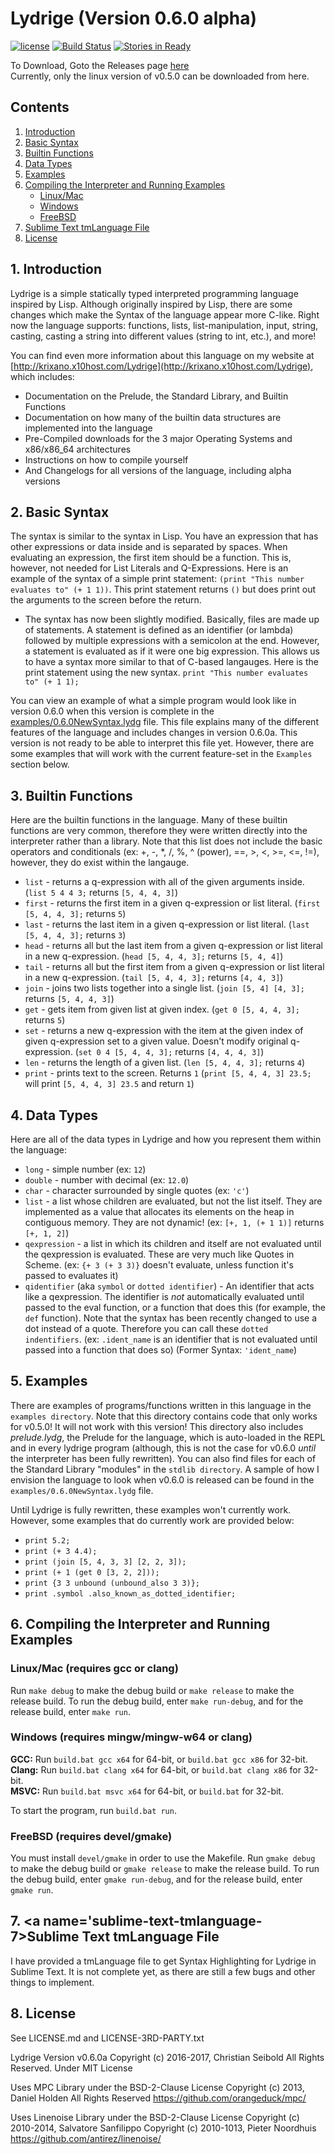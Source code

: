 # Lydrige (Version 0.6.0 alpha)
<!-- vscode-markdown-toc -->
[![license](https://img.shields.io/github/license/mashape/apistatus.svg?maxAge=2592000)](https://github.com/krixano/Lydrige/blob/master/LICENSE)
[![Build Status](https://travis-ci.org/krixano/Lydrige.svg?branch=master)](https://travis-ci.org/krixano/Lydrige)
[![Stories in Ready](https://badge.waffle.io/krixano/Lydrige.svg?label=ready&title=Ready)](http://waffle.io/krixano/Lydrige) 

To Download, Goto the Releases page [here](https://github.com/krixano/Lydrige/releases) <br>
Currently, only the linux version of v0.5.0 can be downloaded from here.

## Contents
1. [Introduction](#Introduction-0)
2. [Basic Syntax](#BasicSyntax-1)
3. [Builtin Functions](#BuiltinFunctions-2)
4. [Data Types](#DataTypes-3)
5. [Examples](#Examples-4)
6. [Compiling the Interpreter and Running Examples](#CompilingtheInterpreterandRunningExamples-5)
   * [Linux/Mac](#Compiling-Linux_Mac)
   * [Windows](#Compiling-Windows)
   * [FreeBSD](#Compiling-FreeBSD)
7. [Sublime Text tmLanguage File](#sublime-text-tmlanguage-7)
7. [License](#License-8)

<!-- /vscode-markdown-toc -->
##  1. <a name='Introduction-0'></a>Introduction
Lydrige is a simple statically typed interpreted programming language inspired by Lisp. Although originally inspired by Lisp, there are some changes which make the Syntax of the language appear more C-like. Right now the language supports: functions, lists, list-manipulation, input, string, casting, casting a string into different values (string to int, etc.), and more!

You can find even more information about this language on my website at [http://krixano.x10host.com/Lydrige](http://krixano.x10host.com/Lydrige), which includes:
* Documentation on the Prelude, the Standard Library, and Builtin Functions
* Documentation on how many of the builtin data structures are implemented into the language
* Pre-Compiled downloads for the 3 major Operating Systems and x86/x86_64 architectures
* Instructions on how to compile yourself
* And Changelogs for all versions of the language, including alpha versions

##  2. <a name='BasicSyntax-1'></a>Basic Syntax
The syntax is similar to the syntax in Lisp. You have an expression that has other expressions or data inside and is separated by spaces. When evaluating an expression, the first item should be a function. This is, however, not needed for List Literals and Q-Expressions.
Here is an example of the syntax of a simple print statement:
`(print "This number evaluates to" (+ 1 1))`. This print statement returns `()` but does print out the arguments to the screen before the return.
* The syntax has now been slightly modified. Basically, files are made up of statements. A statement is defined as an identifier (or lambda) followed by multiple expressions with a semicolon at the end. However, a statement is evaluated as if it were one big expression. This allows us to have a syntax more similar to that of C-based langauges. Here is the print statement using the new syntax.
`print "This number evaluates to" (+ 1 1);`

You can view an example of what a simple program would look like in version 0.6.0 when this version is complete in the [examples/0.6.0NewSyntax.lydg](https://github.com/krixano/Lydrige/blob/master/examples/0.6.0NewSyntax.lydg) file. This file explains many of the different features of the language and includes changes in version 0.6.0a. This version is not ready to be able to interpret this file yet. However, there are some examples that will work with the current feature-set in the `Examples` section below.

##  3. <a name='BuiltinFunctions-2'></a>Builtin Functions
Here are the builtin functions in the language. Many of these builtin functions are very common, therefore they were written directly into the interpreter rather than a library. Note that this list does not include the basic operators and conditionals (ex: +, -, \*, /, %, ^ (power), ==, >, <, >=, <=, !=), however, they do exist within the langauge.
* `list`  - returns a q-expression with all of the given arguments inside. (`list 5 4 4 3;` returns `[5, 4, 4, 3]`)
* `first` - returns the first item in a given q-expression or list literal. (`first [5, 4, 4, 3];` returns `5`)
* `last`  - returns the last item in a given q-expression or list literal. (`last [5, 4, 4, 3];` returns `3`)
* `head`  - returns all but the last item from a given q-expression or list literal in a new q-expression. (`head [5, 4, 4, 3];` returns `[5, 4, 4]`)
* `tail`  - returns all but the first item from a given q-expression or list literal in a new q-expression. (`tail [5, 4, 4, 3];` returns `[4, 4, 3]`)
* `join`  - joins two lists together into a single list. (`join [5, 4] [4, 3];` returns `[5, 4, 4, 3]`)
* `get`   - gets item from given list at given index. (`get 0 [5, 4, 4, 3];` returns `5`)
* `set`   - returns a new q-expression with the item at the given index of given q-expression set to a given value. Doesn't modify original q-expression. (`set 0 4 [5, 4, 4, 3];` returns `[4, 4, 4, 3]`)
* `len`   - returns the length of a given list. (`len [5, 4, 4, 3];` returns `4`)
* `print` - prints text to the screen. Returns `1` (`print [5, 4, 4, 3] 23.5;` will print `[5, 4, 4, 3] 23.5` and return `1`)

##  4. <a name='DataTypes-3'></a>Data Types
Here are all of the data types in Lydrige and how you represent them within the language:
* `long`   - simple number (ex: `12`)
* `double` - number with decimal (ex: `12.0`)
* `char`   - character surrounded by single quotes (ex: `'c'`)
* `list`   - a list whose children are evaluated, but not the list itself. They are implemented as a value that allocates its elements on the heap in contiguous memory. They are not dynamic! (ex: `[+, 1, (+ 1 1)]` returns `[+, 1, 2]`)
* `qexpression` - a list in which its children and itself are not evaluated until the qexpression is evaluated. These are very much like Quotes in Scheme. (ex: `{+ 3 (+ 3 3)}` doesn't evaluate, unless function it's passed to evaluates it)
* `qidentifier` (aka `symbol` or `dotted identifier`) - An identifier that acts like a qexpression. The identifier is *not* automatically evaluated until passed to the eval function, or a function that does this (for example, the `def` function). Note that the syntax has been recently changed to use a dot instead of a quote. Therefore you can call these `dotted indentifiers`. (ex: `.ident_name` is an identifier that is not evaluated until passed into a function that does so) (Former Syntax: `'ident_name`)

##  5. <a name='Examples-4'></a>Examples
There are examples of programs/functions written in this language in the `examples directory`. Note that this directory contains code that only works for v0.5.0! It will not work with this version! This directory also includes *prelude.lydg*, the Prelude for the language, which is auto-loaded in the REPL and in every lydrige program (although, this is not the case for v0.6.0 *until* the interpreter has been fully rewritten). You can also find files for each of the Standard Library "modules" in the `stdlib directory`. A sample of how I envision the language to look when v0.6.0 is released can be found in the `examples/0.6.0NewSyntax.lydg` file.

Until Lydrige is fully rewritten, these examples won't currently work. However, some examples that do currently work are provided below:
* `print 5.2;`
* `print (+ 3 4.4);`
* `print (join [5, 4, 3, 3] [2, 2, 3]);`
* `print (+ 1 (get 0 [3, 2, 2]));`
* `print {3 3 unbound (unbound_also 3 3)};`
* `print .symbol .also_known_as_dotted_identifier;`

##  6. <a name='CompilingtheInterpreterandRunningExamples-5'></a>Compiling the Interpreter and Running Examples
### <a name='Compiling-Linux_Mac'></a>Linux/Mac (requires gcc or clang)
Run `make debug` to make the debug build or `make release` to make the release build. To run the debug build, enter `make run-debug`, and for the release build, enter `make run`.

### <a name='Compiling-Windows'></a>Windows (requires mingw/mingw-w64 or clang)
**GCC:** Run `build.bat gcc x64` for 64-bit, or `build.bat gcc x86` for 32-bit.<br>
**Clang:** Run `build.bat clang x64` for 64-bit, or `build.bat clang x86` for 32-bit.<br>
**MSVC:** Run `build.bat msvc x64` for 64-bit, or `build.bat` for 32-bit.

To start the program, run `build.bat run`.

### <a name='Compiling-FreeBSD'></a>FreeBSD (requires devel/gmake)
You must install `devel/gmake` in order to use the Makefile. Run `gmake debug` to make the debug build or `gmake release` to make the release build. To run the debug build, enter `gmake run-debug`, and for the release build, enter `gmake run`.

## 7. <a name='sublime-text-tmlanguage-7></a>Sublime Text tmLanguage File
I have provided a tmLanguage file to get Syntax Highlighting for Lydrige in Sublime Text. It is not complete yet, as there are still a few bugs and other things to implement.

##  8. <a name='License-8'></a>License
See LICENSE.md and LICENSE-3RD-PARTY.txt

Lydrige Version v0.6.0a
Copyright (c) 2016-2017, Christian Seibold All Rights Reserved.
Under MIT License

Uses MPC Library under the BSD-2-Clause License
Copyright (c) 2013, Daniel Holden All Rights Reserved
https://github.com/orangeduck/mpc/

Uses Linenoise Library under the BSD-2-Clause License
Copyright (c) 2010-2014, Salvatore Sanfilippo <antirez at gmail dot com>
Copyright (c) 2010-1013, Pieter Noordhuis <pcnoordhuis at gmail dot com>
https://github.com/antirez/linenoise/
